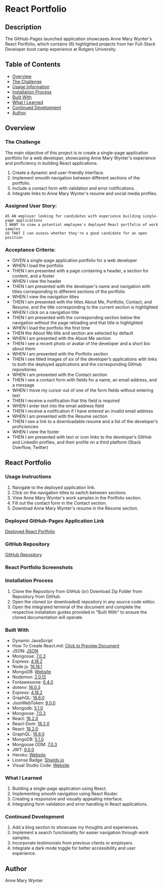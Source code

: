# React Portfolio

## Description

The GitHub-Pages launched application showcases Anne Mary Wynter's React Portfolio, which contains (6) highlighted projects from her Full-Stack Developer boot camp experience at Rutgers University.

## Table of Contents

- [Overview](#overview)
- [The Challenge](#the-challenge)
- [Usage Information](#usage-information)
- [Installation Process](#installation-process)
- [Built With](#built-with)
- [What I Learned](#what-i-learned)
- [Continued Development](#continued-development)
- [Author](#author)

## Overview

### The Challenge

The main objective of this project is to create a single-page application portfolio for a web developer, showcasing Anne Mary Wynter's experience and proficiency in building React applications.

1. Create a dynamic and user-friendly interface.
2. Implement smooth navigation between different sections of the portfolio.
3. Include a contact form with validation and error notifications.
4. Integrate links to Anne Mary Wynter's resume and social media profiles.

### Assigned User Story:

```
AS AN employer looking for candidates with experience building single-page applications
I WANT to view a potential employee's deployed React portfolio of work samples
SO THAT I can assess whether they're a good candidate for an open position
```


### Acceptance Criteria:

- GIVEN a single-page application portfolio for a web developer
- WHEN I load the portfolio
- THEN I am presented with a page containing a header, a section for content, and a footer
- WHEN I view the header
- THEN I am presented with the developer's name and navigation with titles corresponding to different sections of the portfolio
- WHEN I view the navigation titles
- THEN I am presented with the titles About Me, Portfolio, Contact, and Resume, and the title corresponding to the current section is highlighted
- WHEN I click on a navigation title
- THEN I am presented with the corresponding section below the navigation without the page reloading and that title is highlighted
- WHEN I load the portfolio the first time
- THEN the About Me title and section are selected by default
- WHEN I am presented with the About Me section
- THEN I see a recent photo or avatar of the developer and a short bio about them
- WHEN I am presented with the Portfolio section
- THEN I see titled images of six of the developer’s applications with links to both the deployed applications and the corresponding GitHub repositories
- WHEN I am presented with the Contact section
- THEN I see a contact form with fields for a name, an email address, and a message
- WHEN I move my cursor out of one of the form fields without entering text
- THEN I receive a notification that this field is required
- WHEN I enter text into the email address field
- THEN I receive a notification if I have entered an invalid email address
- WHEN I am presented with the Resume section
- THEN I see a link to a downloadable resume and a list of the developer’s proficiencies
- WHEN I view the footer
- THEN I am presented with text or icon links to the developer’s GitHub and LinkedIn profiles, and their profile on a third platform (Stack Overflow, Twitter)

## React Portfolio

### Usage Instructions

1. Navigate to the deployed application link.
2. Click on the navigation titles to switch between sections.
3. View Anne Mary Wynter's work samples in the Portfolio section.
4. Fill out the contact form in the Contact section.
5. Download Anne Mary Wynter's resume in the Resume section.

### Deployed GitHub-Pages Application Link

[Deployed React Portfolio](https://annemarywynter1986.github.io/ReactPortfolio/)

### GitHub Repository

[GitHub Repository](https://github.com/annemarywynter1986/ReactPortfolio.git) 

### React Portfolio Screenshots

<!-- Include screenshots or GIFs of portfolio here -->

### Installation Process

1. Clone the Repository from GitHub (or) Download Zip Folder from Repository from GitHub.
2. Open the cloned (or downloaded) repository in any source code editor.
3. Open the integrated terminal of the document and complete the respective installation guides provided in "Built With" to ensure the cloned documentation will operate.

### Built With

- Dynamic JavaScript
- How To Create React.md: [Click to Preview Document](./src/documentation/HowToCreateReact.md)
- JSON: [JSON](https://www.npmjs.com/package/json)
- Mongoose: [7.0.3](https://www.npmjs.com/package/mongoose)
- Express: [4.18.2](https://www.npmjs.com/package/express)
- Node.js: [16.18.1](https://nodejs.org/en/blog/release/v16.18.1/)
- MongoDB: [Website](https://www.mongodb.com/)
- Nodemon: [2.0.12](https://www.npmjs.com/package/nodemon/v/2.0.12)
- Fontawesome: [6.4.0](https://www.npmjs.com/package/@fortawesome/)
- dotenv: [16.0.3](https://www.npmjs.com/package/dotenv)
- Express: [4.18.2](https://www.npmjs.com/package/express)
- GraphQL: [16.6.0](https://www.npmjs.com/package/graphql)
- JsonWebToken: [9.0.0](https://www.npmjs.com/package/jsonwebtoken)
- Mongodb: [5.1.0](https://www.npmjs.com/package/mongodb)
- Mongoose: [7.0.3](https://www.npmjs.com/package/mongoose)
- React: [18.2.0](https://www.npmjs.com/package/react)
- React-Dom: [18.2.0](https://www.npmjs.com/package/react-dom)
- React: [18.2.0](https://reactjs.org)
- GraphQL: [16.6.0](https://graphql.org)
- MongoDB: [5.1.0](https://www.mongodb.com)
- Mongoose ODM: [7.0.3](https://mongoosejs.com)
- JWT: [9.0.0](https://jwt.io)
- Heroku: [Website](https://www.heroku.com/platform)
- License Badge: [Shields.io](https://shields.io/)
- Visual Studio Code: [Website](https://code.visualstudio.com/)

### What I Learned

1. Building a single-page application using React.
2. Implementing smooth navigation using React Router.
3. Creating a responsive and visually appealing interface.
4. Integrating form validation and error handling in React applications.

### Continued Development

1. Add a blog section to showcase my thoughts and experiences.
2. Implement a search functionality for easier navigation through work samples.
3. Incorporate testimonials from previous clients or employers.
4. Integrate a dark mode toggle for better accessibility and user experience.

## Author

Anne Mary Wynter
